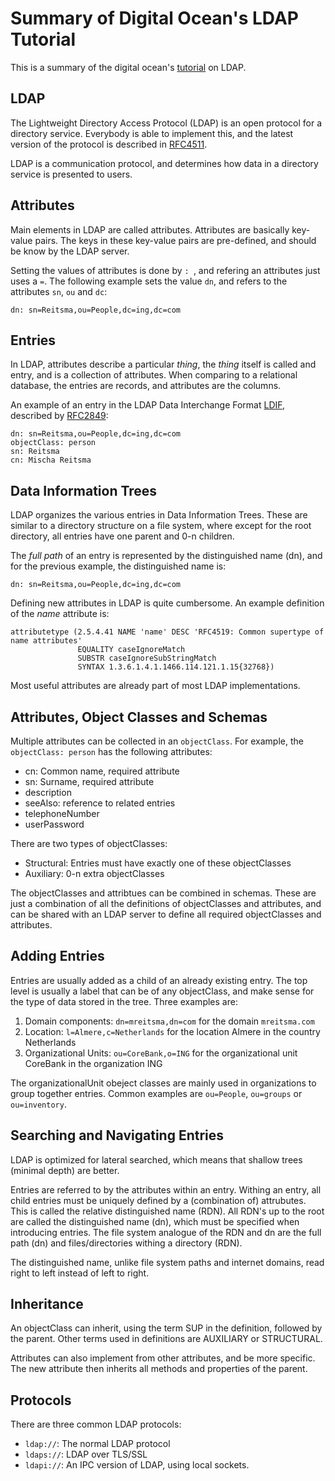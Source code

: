 # Summary of Digital Ocean's LDAP Tutorial

This is a summary of the digital ocean's [tutorial][digital-ocean-tutorial] on
LDAP.

## LDAP

The Lightweight Directory Access Protocol (LDAP) is an open protocol for a
directory service. Everybody is able to implement this, and the latest version
of the  protocol is described in [RFC4511].

LDAP is a communication protocol, and determines how data in a directory
service is presented to users.

## Attributes

Main elements in LDAP are called attributes. Attributes are basically
key-value pairs. The keys in these key-value pairs are pre-defined, and should
be know by the LDAP server.

Setting the values of attributes is done by `: `, and refering an attributes
just uses a `=`. The following example sets the value `dn`, and refers to the
attributes `sn`, `ou` and `dc`:

```text
dn: sn=Reitsma,ou=People,dc=ing,dc=com
```

## Entries

In LDAP, attributes describe a particular _thing_, the _thing_ itself is called
and entry, and is a collection of attributes. When comparing to a relational
database, the entries are records, and attributes are the columns.

An example of an entry in the LDAP Data Interchange Format [LDIF], described by
[RFC2849]:

```ldif
dn: sn=Reitsma,ou=People,dc=ing,dc=com
objectClass: person
sn: Reitsma
cn: Mischa Reitsma
```

## Data Information Trees

LDAP organizes the various entries in Data Information Trees. These are similar
to a directory structure on a file system, where except for the root directory,
all entries have one parent and 0-n children.

The _full path_ of an entry is represented by the distinguished name (dn), and
for the previous example, the distinguished name is:

```ldif
dn: sn=Reitsma,ou=People,dc=ing,dc=com
```

Defining new attributes in LDAP is quite cumbersome. An example definition
of the _name_ attribute is:

```text
attributetype (2.5.4.41 NAME 'name' DESC 'RFC4519: Common supertype of name attributes'
               EQUALITY caseIgnoreMatch
               SUBSTR caseIgnoreSubStringMatch
               SYNTAX 1.3.6.1.4.1.1466.114.121.1.15{32768})
```

Most useful attributes are already part of most LDAP implementations.

## Attributes, Object Classes and Schemas

Multiple attributes can be collected in an `objectClass`. For example, the
`objectClass: person` has the following attributes:

- cn: Common name, required attribute
- sn: Surname, required attribute
- description
- seeAlso: reference to related entries
- telephoneNumber
- userPassword

There are two types of objectClasses:

- Structural: Entries must have exactly one of these objectClasses
- Auxiliary: 0-n extra objectClasses

The objectClasses and attribtues can be combined in schemas. These are just a
combination of all the definitions of objectClasses and attributes, and can
be shared with an LDAP server to define all required objectClasses and
attributes.

## Adding Entries

Entries are usually added as a child of an already existing entry. The top
level is usually a label that can be of any objectClass, and make sense for
the type of data stored in the tree. Three examples are:

1. Domain components: `dn=mreitsma,dn=com` for the domain `mreitsma.com`
1. Location: `l=Almere,c=Netherlands` for the location Almere in the country
   Netherlands
1. Organizational Units: `ou=CoreBank,o=ING` for the organizational unit
   CoreBank in the organization ING

The organizationalUnit obeject classes are mainly used in organizations to
group together entries. Common examples are `ou=People`, `ou=groups` or
`ou=inventory`.

## Searching and Navigating Entries

LDAP is optimized for lateral searched, which means that shallow trees
(minimal depth) are better.

Entries are referred to by the attributes within an entry. Withing an entry,
all child entries must be uniquely defined by a (combination of) attrubutes.
This is called the relative distinguished name (RDN). All RDN's up to the
root are called the distinguished name (dn), which must be specified when
introducing entries. The file system analogue of the RDN and dn are the
full path (dn) and files/directories withing a directory (RDN).

The distinguished name, unlike file system paths and internet domains, read
right to left instead of left to right.

## Inheritance

An objectClass can inherit, using the term SUP in the definition, followed by
the parent. Other terms used in definitions are AUXILIARY or STRUCTURAL.

Attributes can also implement from other attributes, and be more specific. The
new attribute then inherits all methods and properties of the parent.

## Protocols

There are three common LDAP protocols:

- `ldap://`: The normal LDAP protocol
- `ldaps://`: LDAP over TLS/SSL
- `ldapi://`: An IPC version of LDAP, using local sockets.


[digital-ocean-tutorial]: https://www.digitalocean.com/community/tutorials/understanding-the-ldap-protocol-data-hierarchy-and-entry-components
[LDIF]: https://en.wikipedia.org/wiki/LDAP_Data_Interchange_Format
[RFC2849]: https://tools.ietf.org/html/rfc2849
[RFC4511]: https://tools.ietf.org/html/rfc4511
